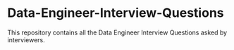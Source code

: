 # Data-Engineer-Interview-Questions
This repository contains all the Data Engineer Interview Questions asked by interviewers.
